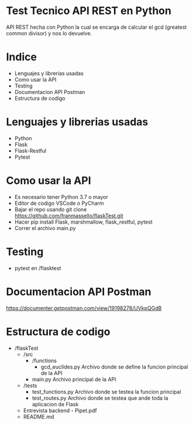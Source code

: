 # Test Tecnico API REST en Python
API REST hecha con Python la cual se encarga de calcular el gcd (greatest common divisor) y nos lo devuelve.

# Indice
- Lenguajes y librerias usadas
- Como usar la API
- Testing
- Documentacion API Postman
- Estructura de codigo

# Lenguajes y librerias usadas
- Python
- Flask
- Flask-Restful
- Pytest

# Como usar la API
- Es necesario tener Python 3.7 o mayor
- Editor de codigo VSCode o PyCharm 
- Bajar el repo usando git clone https://github.com/franmassello/flaskTest.git
- Hacer pip install Flask, marshmallow, flask_restful, pytest
- Correr el archivo main.py

# Testing
- pytest en /flasktest


# Documentacion API Postman
https://documenter.getpostman.com/view/19198278/UVkpQGdB
# Estructura de codigo
- /flaskTest
  - /src
    - /functions
      - gcd_euclides.py Archivo donde se define la funcion principal de la API
    - main.py Archivo principal de la API
  - /tests
    - test_functions.py Archivo donde se testea la funcion principal
    - test_routes.py Archivo donde se testea que ande toda la aplicacion de Flask
  - Entrevista backend - Pipet.pdf
  - README.md
